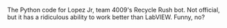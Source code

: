 The Python code for Lopez Jr, team 4009's Recycle Rush bot.
Not official, but it has a ridiculous ability to work better than LabVIEW. Funny, no?
